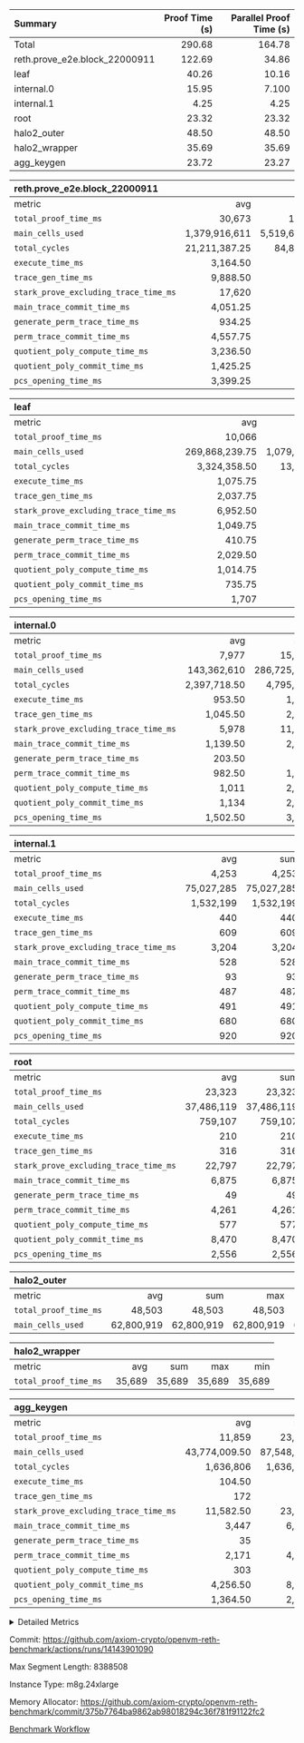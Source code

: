 | Summary | Proof Time (s) | Parallel Proof Time (s) |
|:---|---:|---:|
| Total |  290.68 |  164.78 |
| reth.prove_e2e.block_22000911 |  122.69 |  34.86 |
| leaf |  40.26 |  10.16 |
| internal.0 |  15.95 |  7.100 |
| internal.1 |  4.25 |  4.25 |
| root |  23.32 |  23.32 |
| halo2_outer |  48.50 |  48.50 |
| halo2_wrapper |  35.69 |  35.69 |
| agg_keygen |  23.72 |  23.27 |


| reth.prove_e2e.block_22000911 |||||
|:---|---:|---:|---:|---:|
|metric|avg|sum|max|min|
| `total_proof_time_ms ` |  30,673 |  122,692 |  34,861 |  25,919 |
| `main_cells_used     ` |  1,379,916,611 |  5,519,666,444 |  1,734,133,587 |  1,002,149,430 |
| `total_cycles        ` |  21,211,387.25 |  84,845,549 |  24,763,382 |  17,717,515 |
| `execute_time_ms     ` |  3,164.50 |  12,658 |  3,997 |  2,557 |
| `trace_gen_time_ms   ` |  9,888.50 |  39,554 |  10,491 |  8,923 |
| `stark_prove_excluding_trace_time_ms` |  17,620 |  70,480 |  20,716 |  14,296 |
| `main_trace_commit_time_ms` |  4,051.25 |  16,205 |  5,238 |  2,878 |
| `generate_perm_trace_time_ms` |  934.25 |  3,737 |  999 |  878 |
| `perm_trace_commit_time_ms` |  4,557.75 |  18,231 |  5,229 |  3,984 |
| `quotient_poly_compute_time_ms` |  3,236.50 |  12,946 |  4,235 |  2,107 |
| `quotient_poly_commit_time_ms` |  1,425.25 |  5,701 |  1,465 |  1,374 |
| `pcs_opening_time_ms ` |  3,399.25 |  13,597 |  3,554 |  3,060 |

| leaf |||||
|:---|---:|---:|---:|---:|
|metric|avg|sum|max|min|
| `total_proof_time_ms ` |  10,066 |  40,264 |  10,160 |  9,836 |
| `main_cells_used     ` |  269,868,239.75 |  1,079,472,959 |  278,235,861 |  250,807,660 |
| `total_cycles        ` |  3,324,358.50 |  13,297,434 |  3,461,119 |  3,077,101 |
| `execute_time_ms     ` |  1,075.75 |  4,303 |  1,106 |  1,005 |
| `trace_gen_time_ms   ` |  2,037.75 |  8,151 |  2,114 |  1,928 |
| `stark_prove_excluding_trace_time_ms` |  6,952.50 |  27,810 |  6,983 |  6,903 |
| `main_trace_commit_time_ms` |  1,049.75 |  4,199 |  1,063 |  1,035 |
| `generate_perm_trace_time_ms` |  410.75 |  1,643 |  422 |  405 |
| `perm_trace_commit_time_ms` |  2,029.50 |  8,118 |  2,042 |  2,011 |
| `quotient_poly_compute_time_ms` |  1,014.75 |  4,059 |  1,024 |  998 |
| `quotient_poly_commit_time_ms` |  735.75 |  2,943 |  740 |  732 |
| `pcs_opening_time_ms ` |  1,707 |  6,828 |  1,722 |  1,691 |

| internal.0 |||||
|:---|---:|---:|---:|---:|
|metric|avg|sum|max|min|
| `total_proof_time_ms ` |  7,977 |  15,954 |  7,995 |  7,959 |
| `main_cells_used     ` |  143,362,610 |  286,725,220 |  143,363,447 |  143,361,773 |
| `total_cycles        ` |  2,397,718.50 |  4,795,437 |  2,397,795 |  2,397,642 |
| `execute_time_ms     ` |  953.50 |  1,907 |  956 |  951 |
| `trace_gen_time_ms   ` |  1,045.50 |  2,091 |  1,047 |  1,044 |
| `stark_prove_excluding_trace_time_ms` |  5,978 |  11,956 |  6,000 |  5,956 |
| `main_trace_commit_time_ms` |  1,139.50 |  2,279 |  1,144 |  1,135 |
| `generate_perm_trace_time_ms` |  203.50 |  407 |  204 |  203 |
| `perm_trace_commit_time_ms` |  982.50 |  1,965 |  987 |  978 |
| `quotient_poly_compute_time_ms` |  1,011 |  2,022 |  1,014 |  1,008 |
| `quotient_poly_commit_time_ms` |  1,134 |  2,268 |  1,146 |  1,122 |
| `pcs_opening_time_ms ` |  1,502.50 |  3,005 |  1,505 |  1,500 |

| internal.1 |||||
|:---|---:|---:|---:|---:|
|metric|avg|sum|max|min|
| `total_proof_time_ms ` |  4,253 |  4,253 |  4,253 |  4,253 |
| `main_cells_used     ` |  75,027,285 |  75,027,285 |  75,027,285 |  75,027,285 |
| `total_cycles        ` |  1,532,199 |  1,532,199 |  1,532,199 |  1,532,199 |
| `execute_time_ms     ` |  440 |  440 |  440 |  440 |
| `trace_gen_time_ms   ` |  609 |  609 |  609 |  609 |
| `stark_prove_excluding_trace_time_ms` |  3,204 |  3,204 |  3,204 |  3,204 |
| `main_trace_commit_time_ms` |  528 |  528 |  528 |  528 |
| `generate_perm_trace_time_ms` |  93 |  93 |  93 |  93 |
| `perm_trace_commit_time_ms` |  487 |  487 |  487 |  487 |
| `quotient_poly_compute_time_ms` |  491 |  491 |  491 |  491 |
| `quotient_poly_commit_time_ms` |  680 |  680 |  680 |  680 |
| `pcs_opening_time_ms ` |  920 |  920 |  920 |  920 |

| root |||||
|:---|---:|---:|---:|---:|
|metric|avg|sum|max|min|
| `total_proof_time_ms ` |  23,323 |  23,323 |  23,323 |  23,323 |
| `main_cells_used     ` |  37,486,119 |  37,486,119 |  37,486,119 |  37,486,119 |
| `total_cycles        ` |  759,107 |  759,107 |  759,107 |  759,107 |
| `execute_time_ms     ` |  210 |  210 |  210 |  210 |
| `trace_gen_time_ms   ` |  316 |  316 |  316 |  316 |
| `stark_prove_excluding_trace_time_ms` |  22,797 |  22,797 |  22,797 |  22,797 |
| `main_trace_commit_time_ms` |  6,875 |  6,875 |  6,875 |  6,875 |
| `generate_perm_trace_time_ms` |  49 |  49 |  49 |  49 |
| `perm_trace_commit_time_ms` |  4,261 |  4,261 |  4,261 |  4,261 |
| `quotient_poly_compute_time_ms` |  577 |  577 |  577 |  577 |
| `quotient_poly_commit_time_ms` |  8,470 |  8,470 |  8,470 |  8,470 |
| `pcs_opening_time_ms ` |  2,556 |  2,556 |  2,556 |  2,556 |

| halo2_outer |||||
|:---|---:|---:|---:|---:|
|metric|avg|sum|max|min|
| `total_proof_time_ms ` |  48,503 |  48,503 |  48,503 |  48,503 |
| `main_cells_used     ` |  62,800,919 |  62,800,919 |  62,800,919 |  62,800,919 |

| halo2_wrapper |||||
|:---|---:|---:|---:|---:|
|metric|avg|sum|max|min|
| `total_proof_time_ms ` |  35,689 |  35,689 |  35,689 |  35,689 |

| agg_keygen |||||
|:---|---:|---:|---:|---:|
|metric|avg|sum|max|min|
| `total_proof_time_ms ` |  11,859 |  23,718 |  23,275 |  443 |
| `main_cells_used     ` |  43,774,009.50 |  87,548,019 |  86,882,103 |  665,916 |
| `total_cycles        ` |  1,636,806 |  1,636,806 |  1,636,806 |  1,636,806 |
| `execute_time_ms     ` |  104.50 |  209 |  209 |  0 |
| `trace_gen_time_ms   ` |  172 |  344 |  316 |  28 |
| `stark_prove_excluding_trace_time_ms` |  11,582.50 |  23,165 |  22,750 |  415 |
| `main_trace_commit_time_ms` |  3,447 |  6,894 |  6,844 |  50 |
| `generate_perm_trace_time_ms` |  35 |  70 |  56 |  14 |
| `perm_trace_commit_time_ms` |  2,171 |  4,342 |  4,293 |  49 |
| `quotient_poly_compute_time_ms` |  303 |  606 |  577 |  29 |
| `quotient_poly_commit_time_ms` |  4,256.50 |  8,513 |  8,454 |  59 |
| `pcs_opening_time_ms ` |  1,364.50 |  2,729 |  2,520 |  209 |



<details>
<summary>Detailed Metrics</summary>

| air_name | block_number | quotient_deg | interactions | constraints |
| --- | --- | --- | --- | --- |
| AccessAdapterAir<16> | 22000911 | 2 | 5 | 12 | 
| AccessAdapterAir<2> | 22000911 | 2 | 5 | 12 | 
| AccessAdapterAir<32> | 22000911 | 2 | 5 | 12 | 
| AccessAdapterAir<4> | 22000911 | 2 | 5 | 12 | 
| AccessAdapterAir<8> | 22000911 | 2 | 5 | 12 | 
| BitwiseOperationLookupAir<8> | 22000911 | 2 | 2 | 4 | 
| KeccakVmAir | 22000911 | 2 | 321 | 4,513 | 
| MemoryMerkleAir<8> | 22000911 | 2 | 4 | 39 | 
| PersistentBoundaryAir<8> | 22000911 | 2 | 3 | 7 | 
| PhantomAir | 22000911 | 2 | 3 | 5 | 
| Poseidon2PeripheryAir<BabyBearParameters>, 1> | 22000911 | 2 | 1 | 286 | 
| ProgramAir | 22000911 | 1 | 1 | 4 | 
| RangeTupleCheckerAir<2> | 22000911 | 1 | 1 | 4 | 
| Rv32HintStoreAir | 22000911 | 2 | 18 | 28 | 
| Sha256VmAir | 22000911 | 2 | 50 | 663 | 
| VariableRangeCheckerAir | 22000911 | 1 | 1 | 4 | 
| VmAirWrapper<Rv32BaseAluAdapterAir, BaseAluCoreAir<4, 8> | 22000911 | 2 | 20 | 37 | 
| VmAirWrapper<Rv32BaseAluAdapterAir, LessThanCoreAir<4, 8> | 22000911 | 2 | 18 | 40 | 
| VmAirWrapper<Rv32BaseAluAdapterAir, ShiftCoreAir<4, 8> | 22000911 | 2 | 24 | 91 | 
| VmAirWrapper<Rv32BranchAdapterAir, BranchEqualCoreAir<4> | 22000911 | 2 | 11 | 20 | 
| VmAirWrapper<Rv32BranchAdapterAir, BranchLessThanCoreAir<4, 8> | 22000911 | 2 | 13 | 35 | 
| VmAirWrapper<Rv32CondRdWriteAdapterAir, Rv32JalLuiCoreAir> | 22000911 | 2 | 10 | 18 | 
| VmAirWrapper<Rv32HeapAdapterAir<2, 32, 32>, BaseAluCoreAir<32, 8> | 22000911 | 2 | 61 | 126 | 
| VmAirWrapper<Rv32HeapAdapterAir<2, 32, 32>, LessThanCoreAir<32, 8> | 22000911 | 2 | 31 | 129 | 
| VmAirWrapper<Rv32HeapAdapterAir<2, 32, 32>, MultiplicationCoreAir<32, 8> | 22000911 | 2 | 61 | 57 | 
| VmAirWrapper<Rv32HeapAdapterAir<2, 32, 32>, ShiftCoreAir<32, 8> | 22000911 | 2 | 79 | 2,161 | 
| VmAirWrapper<Rv32HeapBranchAdapterAir<2, 32>, BranchEqualCoreAir<32> | 22000911 | 2 | 20 | 55 | 
| VmAirWrapper<Rv32HeapBranchAdapterAir<2, 32>, BranchLessThanCoreAir<32, 8> | 22000911 | 2 | 22 | 126 | 
| VmAirWrapper<Rv32IsEqualModAdapterAir<2, 1, 32, 32>, ModularIsEqualCoreAir<32, 4, 8> | 22000911 | 2 | 25 | 225 | 
| VmAirWrapper<Rv32IsEqualModAdapterAir<2, 3, 16, 48>, ModularIsEqualCoreAir<48, 4, 8> | 22000911 | 2 | 41 | 333 | 
| VmAirWrapper<Rv32JalrAdapterAir, Rv32JalrCoreAir> | 22000911 | 2 | 16 | 20 | 
| VmAirWrapper<Rv32LoadStoreAdapterAir, LoadSignExtendCoreAir<4, 8> | 22000911 | 2 | 18 | 33 | 
| VmAirWrapper<Rv32LoadStoreAdapterAir, LoadStoreCoreAir<4> | 22000911 | 2 | 17 | 40 | 
| VmAirWrapper<Rv32MultAdapterAir, DivRemCoreAir<4, 8> | 22000911 | 2 | 25 | 84 | 
| VmAirWrapper<Rv32MultAdapterAir, MulHCoreAir<4, 8> | 22000911 | 2 | 24 | 31 | 
| VmAirWrapper<Rv32MultAdapterAir, MultiplicationCoreAir<4, 8> | 22000911 | 2 | 19 | 19 | 
| VmAirWrapper<Rv32RdWriteAdapterAir, Rv32AuipcCoreAir> | 22000911 | 2 | 12 | 14 | 
| VmAirWrapper<Rv32VecHeapAdapterAir<1, 2, 2, 32, 32>, FieldExpressionCoreAir> | 22000911 | 2 | 415 | 480 | 
| VmAirWrapper<Rv32VecHeapAdapterAir<1, 6, 6, 16, 16>, FieldExpressionCoreAir> | 22000911 | 2 | 832 | 921 | 
| VmAirWrapper<Rv32VecHeapAdapterAir<2, 1, 1, 32, 32>, FieldExpressionCoreAir> | 22000911 | 2 | 158 | 190 | 
| VmAirWrapper<Rv32VecHeapAdapterAir<2, 2, 2, 32, 32>, FieldExpressionCoreAir> | 22000911 | 2 | 428 | 457 | 
| VmAirWrapper<Rv32VecHeapAdapterAir<2, 3, 3, 16, 16>, FieldExpressionCoreAir> | 22000911 | 2 | 246 | 288 | 
| VmAirWrapper<Rv32VecHeapAdapterAir<2, 6, 6, 16, 16>, FieldExpressionCoreAir> | 22000911 | 2 | 668 | 701 | 
| VmConnectorAir | 22000911 | 2 | 5 | 11 | 

| block_number | execute_time_ms |
| --- | --- |
| 22000911 | 211 | 

| group | air_name | block_number | rows | quotient_deg | prep_cols | perm_cols | main_cols | interactions | constraints | cells |
| --- | --- | --- | --- | --- | --- | --- | --- | --- | --- | --- |
| agg_keygen | AccessAdapterAir<16> | 22000911 |  | 2 |  |  |  | 5 | 12 |  | 
| agg_keygen | AccessAdapterAir<2> | 22000911 | 524,288 | 8 |  | 16 | 11 | 5 | 12 | 14,155,776 | 
| agg_keygen | AccessAdapterAir<32> | 22000911 |  | 2 |  |  |  | 5 | 12 |  | 
| agg_keygen | AccessAdapterAir<4> | 22000911 | 262,144 | 8 |  | 16 | 13 | 5 | 12 | 7,602,176 | 
| agg_keygen | AccessAdapterAir<8> | 22000911 | 8,192 | 8 |  | 16 | 17 | 5 | 12 | 270,336 | 
| agg_keygen | BitwiseOperationLookupAir<8> | 22000911 |  | 2 |  |  |  | 2 | 4 |  | 
| agg_keygen | FriReducedOpeningAir | 22000911 | 524,288 | 8 |  | 84 | 27 | 39 | 71 | 58,195,968 | 
| agg_keygen | JalRangeCheckAir | 22000911 | 65,536 | 8 |  | 28 | 12 | 9 | 14 | 2,621,440 | 
| agg_keygen | MemoryMerkleAir<8> | 22000911 |  | 2 |  |  |  | 4 | 39 |  | 
| agg_keygen | NativePoseidon2Air<BabyBearParameters>, 1> | 22000911 | 65,536 | 8 |  | 312 | 398 | 136 | 572 | 46,530,560 | 
| agg_keygen | PersistentBoundaryAir<8> | 22000911 |  | 2 |  |  |  | 3 | 7 |  | 
| agg_keygen | PhantomAir | 22000911 | 32,768 | 4 |  | 12 | 6 | 3 | 5 | 589,824 | 
| agg_keygen | Poseidon2PeripheryAir<BabyBearParameters>, 1> | 22000911 |  | 2 |  |  |  | 1 | 286 |  | 
| agg_keygen | ProgramAir | 22000911 | 131,072 | 1 |  | 8 | 10 | 1 | 4 | 2,359,296 | 
| agg_keygen | RangeTupleCheckerAir<2> | 22000911 |  | 1 |  |  |  | 1 | 4 |  | 
| agg_keygen | Rv32HintStoreAir | 22000911 |  | 2 |  |  |  | 18 | 28 |  | 
| agg_keygen | VariableRangeCheckerAir | 22000911 | 262,144 | 1 | 2 | 8 | 1 | 1 | 4 | 2,359,296 | 
| agg_keygen | VmAirWrapper<AluNativeAdapterAir, FieldArithmeticCoreAir> | 22000911 | 1,048,576 | 8 |  | 36 | 29 | 15 | 27 | 68,157,440 | 
| agg_keygen | VmAirWrapper<BranchNativeAdapterAir, BranchEqualCoreAir<1> | 22000911 | 262,144 | 8 |  | 28 | 23 | 11 | 25 | 13,369,344 | 
| agg_keygen | VmAirWrapper<NativeAdapterAir<2, 0>, PublicValuesCoreAir> | 22000911 | 64 | 8 |  | 28 | 27 | 11 | 30 | 3,520 | 
| agg_keygen | VmAirWrapper<NativeLoadStoreAdapterAir<1>, NativeLoadStoreCoreAir<1> | 22000911 | 524,288 | 8 |  | 40 | 21 | 15 | 20 | 31,981,568 | 
| agg_keygen | VmAirWrapper<NativeLoadStoreAdapterAir<4>, NativeLoadStoreCoreAir<4> | 22000911 | 131,072 | 8 |  | 40 | 27 | 15 | 20 | 8,781,824 | 
| agg_keygen | VmAirWrapper<NativeVectorizedAdapterAir<4>, FieldExtensionCoreAir> | 22000911 | 131,072 | 8 |  | 36 | 38 | 15 | 27 | 9,699,328 | 
| agg_keygen | VmAirWrapper<Rv32BaseAluAdapterAir, BaseAluCoreAir<4, 8> | 22000911 |  | 2 |  |  |  | 20 | 37 |  | 
| agg_keygen | VmAirWrapper<Rv32BaseAluAdapterAir, LessThanCoreAir<4, 8> | 22000911 |  | 2 |  |  |  | 18 | 40 |  | 
| agg_keygen | VmAirWrapper<Rv32BaseAluAdapterAir, ShiftCoreAir<4, 8> | 22000911 |  | 2 |  |  |  | 24 | 91 |  | 
| agg_keygen | VmAirWrapper<Rv32BranchAdapterAir, BranchEqualCoreAir<4> | 22000911 |  | 2 |  |  |  | 11 | 20 |  | 
| agg_keygen | VmAirWrapper<Rv32BranchAdapterAir, BranchLessThanCoreAir<4, 8> | 22000911 |  | 2 |  |  |  | 13 | 35 |  | 
| agg_keygen | VmAirWrapper<Rv32CondRdWriteAdapterAir, Rv32JalLuiCoreAir> | 22000911 |  | 2 |  |  |  | 10 | 18 |  | 
| agg_keygen | VmAirWrapper<Rv32JalrAdapterAir, Rv32JalrCoreAir> | 22000911 |  | 2 |  |  |  | 16 | 20 |  | 
| agg_keygen | VmAirWrapper<Rv32LoadStoreAdapterAir, LoadSignExtendCoreAir<4, 8> | 22000911 |  | 2 |  |  |  | 18 | 33 |  | 
| agg_keygen | VmAirWrapper<Rv32LoadStoreAdapterAir, LoadStoreCoreAir<4> | 22000911 |  | 2 |  |  |  | 17 | 40 |  | 
| agg_keygen | VmAirWrapper<Rv32MultAdapterAir, DivRemCoreAir<4, 8> | 22000911 |  | 2 |  |  |  | 25 | 84 |  | 
| agg_keygen | VmAirWrapper<Rv32MultAdapterAir, MulHCoreAir<4, 8> | 22000911 |  | 2 |  |  |  | 24 | 31 |  | 
| agg_keygen | VmAirWrapper<Rv32MultAdapterAir, MultiplicationCoreAir<4, 8> | 22000911 |  | 2 |  |  |  | 19 | 19 |  | 
| agg_keygen | VmAirWrapper<Rv32RdWriteAdapterAir, Rv32AuipcCoreAir> | 22000911 |  | 2 |  |  |  | 12 | 14 |  | 
| agg_keygen | VmConnectorAir | 22000911 | 2 | 8 | 1 | 16 | 5 | 5 | 11 | 42 | 
| agg_keygen | VolatileBoundaryAir | 22000911 | 131,072 | 8 |  | 20 | 12 | 7 | 19 | 4,194,304 | 

| group | air_name | block_number | idx | rows | prep_cols | perm_cols | main_cols | cells |
| --- | --- | --- | --- | --- | --- | --- | --- | --- |
| internal.0 | AccessAdapterAir<2> | 22000911 | 0 | 1,048,576 |  | 12 | 11 | 24,117,248 | 
| internal.0 | AccessAdapterAir<2> | 22000911 | 1 | 1,048,576 |  | 12 | 11 | 24,117,248 | 
| internal.0 | AccessAdapterAir<4> | 22000911 | 0 | 262,144 |  | 12 | 13 | 6,553,600 | 
| internal.0 | AccessAdapterAir<4> | 22000911 | 1 | 262,144 |  | 12 | 13 | 6,553,600 | 
| internal.0 | AccessAdapterAir<8> | 22000911 | 0 | 8,192 |  | 12 | 17 | 237,568 | 
| internal.0 | AccessAdapterAir<8> | 22000911 | 1 | 8,192 |  | 12 | 17 | 237,568 | 
| internal.0 | FriReducedOpeningAir | 22000911 | 0 | 1,048,576 |  | 44 | 27 | 74,448,896 | 
| internal.0 | FriReducedOpeningAir | 22000911 | 1 | 1,048,576 |  | 44 | 27 | 74,448,896 | 
| internal.0 | JalRangeCheckAir | 22000911 | 0 | 131,072 |  | 16 | 12 | 3,670,016 | 
| internal.0 | JalRangeCheckAir | 22000911 | 1 | 131,072 |  | 16 | 12 | 3,670,016 | 
| internal.0 | NativePoseidon2Air<BabyBearParameters>, 1> | 22000911 | 0 | 262,144 |  | 160 | 398 | 146,276,352 | 
| internal.0 | NativePoseidon2Air<BabyBearParameters>, 1> | 22000911 | 1 | 262,144 |  | 160 | 398 | 146,276,352 | 
| internal.0 | PhantomAir | 22000911 | 0 | 65,536 |  | 8 | 6 | 917,504 | 
| internal.0 | PhantomAir | 22000911 | 1 | 65,536 |  | 8 | 6 | 917,504 | 
| internal.0 | ProgramAir | 22000911 | 0 | 131,072 |  | 8 | 10 | 2,359,296 | 
| internal.0 | ProgramAir | 22000911 | 1 | 131,072 |  | 8 | 10 | 2,359,296 | 
| internal.0 | VariableRangeCheckerAir | 22000911 | 0 | 262,144 | 2 | 8 | 1 | 2,359,296 | 
| internal.0 | VariableRangeCheckerAir | 22000911 | 1 | 262,144 | 2 | 8 | 1 | 2,359,296 | 
| internal.0 | VmAirWrapper<AluNativeAdapterAir, FieldArithmeticCoreAir> | 22000911 | 0 | 2,097,152 |  | 20 | 29 | 102,760,448 | 
| internal.0 | VmAirWrapper<AluNativeAdapterAir, FieldArithmeticCoreAir> | 22000911 | 1 | 2,097,152 |  | 20 | 29 | 102,760,448 | 
| internal.0 | VmAirWrapper<BranchNativeAdapterAir, BranchEqualCoreAir<1> | 22000911 | 0 | 262,144 |  | 16 | 23 | 10,223,616 | 
| internal.0 | VmAirWrapper<BranchNativeAdapterAir, BranchEqualCoreAir<1> | 22000911 | 1 | 262,144 |  | 16 | 23 | 10,223,616 | 
| internal.0 | VmAirWrapper<NativeAdapterAir<2, 0>, PublicValuesCoreAir> | 22000911 | 0 | 64 |  | 16 | 23 | 2,496 | 
| internal.0 | VmAirWrapper<NativeAdapterAir<2, 0>, PublicValuesCoreAir> | 22000911 | 1 | 64 |  | 16 | 23 | 2,496 | 
| internal.0 | VmAirWrapper<NativeLoadStoreAdapterAir<1>, NativeLoadStoreCoreAir<1> | 22000911 | 0 | 524,288 |  | 24 | 21 | 23,592,960 | 
| internal.0 | VmAirWrapper<NativeLoadStoreAdapterAir<1>, NativeLoadStoreCoreAir<1> | 22000911 | 1 | 524,288 |  | 24 | 21 | 23,592,960 | 
| internal.0 | VmAirWrapper<NativeLoadStoreAdapterAir<4>, NativeLoadStoreCoreAir<4> | 22000911 | 0 | 262,144 |  | 24 | 27 | 13,369,344 | 
| internal.0 | VmAirWrapper<NativeLoadStoreAdapterAir<4>, NativeLoadStoreCoreAir<4> | 22000911 | 1 | 262,144 |  | 24 | 27 | 13,369,344 | 
| internal.0 | VmAirWrapper<NativeVectorizedAdapterAir<4>, FieldExtensionCoreAir> | 22000911 | 0 | 262,144 |  | 20 | 38 | 15,204,352 | 
| internal.0 | VmAirWrapper<NativeVectorizedAdapterAir<4>, FieldExtensionCoreAir> | 22000911 | 1 | 262,144 |  | 20 | 38 | 15,204,352 | 
| internal.0 | VmConnectorAir | 22000911 | 0 | 2 | 1 | 12 | 5 | 34 | 
| internal.0 | VmConnectorAir | 22000911 | 1 | 2 | 1 | 12 | 5 | 34 | 
| internal.0 | VolatileBoundaryAir | 22000911 | 0 | 262,144 |  | 12 | 12 | 6,291,456 | 
| internal.0 | VolatileBoundaryAir | 22000911 | 1 | 262,144 |  | 12 | 12 | 6,291,456 | 
| internal.1 | AccessAdapterAir<2> | 22000911 | 2 | 524,288 |  | 12 | 11 | 12,058,624 | 
| internal.1 | AccessAdapterAir<4> | 22000911 | 2 | 262,144 |  | 12 | 13 | 6,553,600 | 
| internal.1 | AccessAdapterAir<8> | 22000911 | 2 | 8,192 |  | 12 | 17 | 237,568 | 
| internal.1 | FriReducedOpeningAir | 22000911 | 2 | 262,144 |  | 44 | 27 | 18,612,224 | 
| internal.1 | JalRangeCheckAir | 22000911 | 2 | 65,536 |  | 16 | 12 | 1,835,008 | 
| internal.1 | NativePoseidon2Air<BabyBearParameters>, 1> | 22000911 | 2 | 65,536 |  | 160 | 398 | 36,569,088 | 
| internal.1 | PhantomAir | 22000911 | 2 | 16,384 |  | 8 | 6 | 229,376 | 
| internal.1 | ProgramAir | 22000911 | 2 | 131,072 |  | 8 | 10 | 2,359,296 | 
| internal.1 | VariableRangeCheckerAir | 22000911 | 2 | 262,144 | 2 | 8 | 1 | 2,359,296 | 
| internal.1 | VmAirWrapper<AluNativeAdapterAir, FieldArithmeticCoreAir> | 22000911 | 2 | 1,048,576 |  | 20 | 29 | 51,380,224 | 
| internal.1 | VmAirWrapper<BranchNativeAdapterAir, BranchEqualCoreAir<1> | 22000911 | 2 | 262,144 |  | 16 | 23 | 10,223,616 | 
| internal.1 | VmAirWrapper<NativeAdapterAir<2, 0>, PublicValuesCoreAir> | 22000911 | 2 | 64 |  | 16 | 23 | 2,496 | 
| internal.1 | VmAirWrapper<NativeLoadStoreAdapterAir<1>, NativeLoadStoreCoreAir<1> | 22000911 | 2 | 524,288 |  | 24 | 21 | 23,592,960 | 
| internal.1 | VmAirWrapper<NativeLoadStoreAdapterAir<4>, NativeLoadStoreCoreAir<4> | 22000911 | 2 | 131,072 |  | 24 | 27 | 6,684,672 | 
| internal.1 | VmAirWrapper<NativeVectorizedAdapterAir<4>, FieldExtensionCoreAir> | 22000911 | 2 | 131,072 |  | 20 | 38 | 7,602,176 | 
| internal.1 | VmConnectorAir | 22000911 | 2 | 2 | 1 | 12 | 5 | 34 | 
| internal.1 | VolatileBoundaryAir | 22000911 | 2 | 131,072 |  | 12 | 12 | 3,145,728 | 
| leaf | AccessAdapterAir<2> | 22000911 | 0 | 2,097,152 |  | 16 | 11 | 56,623,104 | 
| leaf | AccessAdapterAir<2> | 22000911 | 1 | 2,097,152 |  | 16 | 11 | 56,623,104 | 
| leaf | AccessAdapterAir<2> | 22000911 | 2 | 2,097,152 |  | 16 | 11 | 56,623,104 | 
| leaf | AccessAdapterAir<2> | 22000911 | 3 | 2,097,152 |  | 16 | 11 | 56,623,104 | 
| leaf | AccessAdapterAir<4> | 22000911 | 0 | 1,048,576 |  | 16 | 13 | 30,408,704 | 
| leaf | AccessAdapterAir<4> | 22000911 | 1 | 1,048,576 |  | 16 | 13 | 30,408,704 | 
| leaf | AccessAdapterAir<4> | 22000911 | 2 | 1,048,576 |  | 16 | 13 | 30,408,704 | 
| leaf | AccessAdapterAir<4> | 22000911 | 3 | 1,048,576 |  | 16 | 13 | 30,408,704 | 
| leaf | AccessAdapterAir<8> | 22000911 | 0 | 32,768 |  | 16 | 17 | 1,081,344 | 
| leaf | AccessAdapterAir<8> | 22000911 | 1 | 32,768 |  | 16 | 17 | 1,081,344 | 
| leaf | AccessAdapterAir<8> | 22000911 | 2 | 32,768 |  | 16 | 17 | 1,081,344 | 
| leaf | AccessAdapterAir<8> | 22000911 | 3 | 32,768 |  | 16 | 17 | 1,081,344 | 
| leaf | FriReducedOpeningAir | 22000911 | 0 | 4,194,304 |  | 84 | 27 | 465,567,744 | 
| leaf | FriReducedOpeningAir | 22000911 | 1 | 4,194,304 |  | 84 | 27 | 465,567,744 | 
| leaf | FriReducedOpeningAir | 22000911 | 2 | 4,194,304 |  | 84 | 27 | 465,567,744 | 
| leaf | FriReducedOpeningAir | 22000911 | 3 | 4,194,304 |  | 84 | 27 | 465,567,744 | 
| leaf | JalRangeCheckAir | 22000911 | 0 | 65,536 |  | 28 | 12 | 2,621,440 | 
| leaf | JalRangeCheckAir | 22000911 | 1 | 65,536 |  | 28 | 12 | 2,621,440 | 
| leaf | JalRangeCheckAir | 22000911 | 2 | 65,536 |  | 28 | 12 | 2,621,440 | 
| leaf | JalRangeCheckAir | 22000911 | 3 | 65,536 |  | 28 | 12 | 2,621,440 | 
| leaf | NativePoseidon2Air<BabyBearParameters>, 1> | 22000911 | 0 | 262,144 |  | 312 | 398 | 186,122,240 | 
| leaf | NativePoseidon2Air<BabyBearParameters>, 1> | 22000911 | 1 | 262,144 |  | 312 | 398 | 186,122,240 | 
| leaf | NativePoseidon2Air<BabyBearParameters>, 1> | 22000911 | 2 | 262,144 |  | 312 | 398 | 186,122,240 | 
| leaf | NativePoseidon2Air<BabyBearParameters>, 1> | 22000911 | 3 | 262,144 |  | 312 | 398 | 186,122,240 | 
| leaf | PhantomAir | 22000911 | 0 | 32,768 |  | 12 | 6 | 589,824 | 
| leaf | PhantomAir | 22000911 | 1 | 32,768 |  | 12 | 6 | 589,824 | 
| leaf | PhantomAir | 22000911 | 2 | 32,768 |  | 12 | 6 | 589,824 | 
| leaf | PhantomAir | 22000911 | 3 | 32,768 |  | 12 | 6 | 589,824 | 
| leaf | ProgramAir | 22000911 | 0 | 2,097,152 |  | 8 | 10 | 37,748,736 | 
| leaf | ProgramAir | 22000911 | 1 | 2,097,152 |  | 8 | 10 | 37,748,736 | 
| leaf | ProgramAir | 22000911 | 2 | 2,097,152 |  | 8 | 10 | 37,748,736 | 
| leaf | ProgramAir | 22000911 | 3 | 2,097,152 |  | 8 | 10 | 37,748,736 | 
| leaf | VariableRangeCheckerAir | 22000911 | 0 | 262,144 | 2 | 8 | 1 | 2,359,296 | 
| leaf | VariableRangeCheckerAir | 22000911 | 1 | 262,144 | 2 | 8 | 1 | 2,359,296 | 
| leaf | VariableRangeCheckerAir | 22000911 | 2 | 262,144 | 2 | 8 | 1 | 2,359,296 | 
| leaf | VariableRangeCheckerAir | 22000911 | 3 | 262,144 | 2 | 8 | 1 | 2,359,296 | 
| leaf | VmAirWrapper<AluNativeAdapterAir, FieldArithmeticCoreAir> | 22000911 | 0 | 2,097,152 |  | 36 | 29 | 136,314,880 | 
| leaf | VmAirWrapper<AluNativeAdapterAir, FieldArithmeticCoreAir> | 22000911 | 1 | 2,097,152 |  | 36 | 29 | 136,314,880 | 
| leaf | VmAirWrapper<AluNativeAdapterAir, FieldArithmeticCoreAir> | 22000911 | 2 | 2,097,152 |  | 36 | 29 | 136,314,880 | 
| leaf | VmAirWrapper<AluNativeAdapterAir, FieldArithmeticCoreAir> | 22000911 | 3 | 2,097,152 |  | 36 | 29 | 136,314,880 | 
| leaf | VmAirWrapper<BranchNativeAdapterAir, BranchEqualCoreAir<1> | 22000911 | 0 | 524,288 |  | 28 | 23 | 26,738,688 | 
| leaf | VmAirWrapper<BranchNativeAdapterAir, BranchEqualCoreAir<1> | 22000911 | 1 | 524,288 |  | 28 | 23 | 26,738,688 | 
| leaf | VmAirWrapper<BranchNativeAdapterAir, BranchEqualCoreAir<1> | 22000911 | 2 | 524,288 |  | 28 | 23 | 26,738,688 | 
| leaf | VmAirWrapper<BranchNativeAdapterAir, BranchEqualCoreAir<1> | 22000911 | 3 | 524,288 |  | 28 | 23 | 26,738,688 | 
| leaf | VmAirWrapper<NativeAdapterAir<2, 0>, PublicValuesCoreAir> | 22000911 | 0 | 64 |  | 28 | 27 | 3,520 | 
| leaf | VmAirWrapper<NativeAdapterAir<2, 0>, PublicValuesCoreAir> | 22000911 | 1 | 64 |  | 28 | 27 | 3,520 | 
| leaf | VmAirWrapper<NativeAdapterAir<2, 0>, PublicValuesCoreAir> | 22000911 | 2 | 64 |  | 28 | 27 | 3,520 | 
| leaf | VmAirWrapper<NativeAdapterAir<2, 0>, PublicValuesCoreAir> | 22000911 | 3 | 64 |  | 28 | 27 | 3,520 | 
| leaf | VmAirWrapper<NativeLoadStoreAdapterAir<1>, NativeLoadStoreCoreAir<1> | 22000911 | 0 | 1,048,576 |  | 40 | 21 | 63,963,136 | 
| leaf | VmAirWrapper<NativeLoadStoreAdapterAir<1>, NativeLoadStoreCoreAir<1> | 22000911 | 1 | 1,048,576 |  | 40 | 21 | 63,963,136 | 
| leaf | VmAirWrapper<NativeLoadStoreAdapterAir<1>, NativeLoadStoreCoreAir<1> | 22000911 | 2 | 1,048,576 |  | 40 | 21 | 63,963,136 | 
| leaf | VmAirWrapper<NativeLoadStoreAdapterAir<1>, NativeLoadStoreCoreAir<1> | 22000911 | 3 | 1,048,576 |  | 40 | 21 | 63,963,136 | 
| leaf | VmAirWrapper<NativeLoadStoreAdapterAir<4>, NativeLoadStoreCoreAir<4> | 22000911 | 0 | 262,144 |  | 40 | 27 | 17,563,648 | 
| leaf | VmAirWrapper<NativeLoadStoreAdapterAir<4>, NativeLoadStoreCoreAir<4> | 22000911 | 1 | 262,144 |  | 40 | 27 | 17,563,648 | 
| leaf | VmAirWrapper<NativeLoadStoreAdapterAir<4>, NativeLoadStoreCoreAir<4> | 22000911 | 2 | 262,144 |  | 40 | 27 | 17,563,648 | 
| leaf | VmAirWrapper<NativeLoadStoreAdapterAir<4>, NativeLoadStoreCoreAir<4> | 22000911 | 3 | 262,144 |  | 40 | 27 | 17,563,648 | 
| leaf | VmAirWrapper<NativeVectorizedAdapterAir<4>, FieldExtensionCoreAir> | 22000911 | 0 | 262,144 |  | 36 | 38 | 19,398,656 | 
| leaf | VmAirWrapper<NativeVectorizedAdapterAir<4>, FieldExtensionCoreAir> | 22000911 | 1 | 524,288 |  | 36 | 38 | 38,797,312 | 
| leaf | VmAirWrapper<NativeVectorizedAdapterAir<4>, FieldExtensionCoreAir> | 22000911 | 2 | 524,288 |  | 36 | 38 | 38,797,312 | 
| leaf | VmAirWrapper<NativeVectorizedAdapterAir<4>, FieldExtensionCoreAir> | 22000911 | 3 | 524,288 |  | 36 | 38 | 38,797,312 | 
| leaf | VmConnectorAir | 22000911 | 0 | 2 | 1 | 16 | 5 | 42 | 
| leaf | VmConnectorAir | 22000911 | 1 | 2 | 1 | 16 | 5 | 42 | 
| leaf | VmConnectorAir | 22000911 | 2 | 2 | 1 | 16 | 5 | 42 | 
| leaf | VmConnectorAir | 22000911 | 3 | 2 | 1 | 16 | 5 | 42 | 
| leaf | VolatileBoundaryAir | 22000911 | 0 | 1,048,576 |  | 20 | 12 | 33,554,432 | 
| leaf | VolatileBoundaryAir | 22000911 | 1 | 1,048,576 |  | 20 | 12 | 33,554,432 | 
| leaf | VolatileBoundaryAir | 22000911 | 2 | 1,048,576 |  | 20 | 12 | 33,554,432 | 
| leaf | VolatileBoundaryAir | 22000911 | 3 | 1,048,576 |  | 20 | 12 | 33,554,432 | 
| root | AccessAdapterAir<2> | 22000911 | 0 | 262,144 |  | 8 | 11 | 4,980,736 | 
| root | AccessAdapterAir<4> | 22000911 | 0 | 131,072 |  | 8 | 13 | 2,752,512 | 
| root | AccessAdapterAir<8> | 22000911 | 0 | 4,096 |  | 8 | 17 | 102,400 | 
| root | FriReducedOpeningAir | 22000911 | 0 | 131,072 |  | 24 | 27 | 6,684,672 | 
| root | JalRangeCheckAir | 22000911 | 0 | 32,768 |  | 12 | 12 | 786,432 | 
| root | NativePoseidon2Air<BabyBearParameters>, 1> | 22000911 | 0 | 32,768 |  | 84 | 398 | 15,794,176 | 
| root | PhantomAir | 22000911 | 0 | 8,192 |  | 8 | 6 | 114,688 | 
| root | ProgramAir | 22000911 | 0 | 131,072 |  | 8 | 10 | 2,359,296 | 
| root | VariableRangeCheckerAir | 22000911 | 0 | 262,144 | 2 | 8 | 1 | 2,359,296 | 
| root | VmAirWrapper<AluNativeAdapterAir, FieldArithmeticCoreAir> | 22000911 | 0 | 524,288 |  | 12 | 29 | 21,495,808 | 
| root | VmAirWrapper<BranchNativeAdapterAir, BranchEqualCoreAir<1> | 22000911 | 0 | 131,072 |  | 12 | 23 | 4,587,520 | 
| root | VmAirWrapper<NativeAdapterAir<2, 0>, PublicValuesCoreAir> | 22000911 | 0 | 64 |  | 12 | 22 | 2,176 | 
| root | VmAirWrapper<NativeLoadStoreAdapterAir<1>, NativeLoadStoreCoreAir<1> | 22000911 | 0 | 262,144 |  | 16 | 21 | 9,699,328 | 
| root | VmAirWrapper<NativeLoadStoreAdapterAir<4>, NativeLoadStoreCoreAir<4> | 22000911 | 0 | 65,536 |  | 16 | 27 | 2,818,048 | 
| root | VmAirWrapper<NativeVectorizedAdapterAir<4>, FieldExtensionCoreAir> | 22000911 | 0 | 65,536 |  | 12 | 38 | 3,276,800 | 
| root | VmConnectorAir | 22000911 | 0 | 2 | 1 | 8 | 5 | 26 | 
| root | VolatileBoundaryAir | 22000911 | 0 | 131,072 |  | 8 | 12 | 2,621,440 | 

| group | air_name | block_number | segment | rows | prep_cols | perm_cols | main_cols | cells |
| --- | --- | --- | --- | --- | --- | --- | --- | --- |
| agg_keygen | AccessAdapterAir<16> | 22000911 | 0 | 1 |  | 16 | 25 | 41 | 
| agg_keygen | AccessAdapterAir<2> | 22000911 | 0 | 1 |  | 16 | 11 | 27 | 
| agg_keygen | AccessAdapterAir<32> | 22000911 | 0 | 1 |  | 16 | 41 | 57 | 
| agg_keygen | AccessAdapterAir<4> | 22000911 | 0 | 1 |  | 16 | 13 | 29 | 
| agg_keygen | AccessAdapterAir<8> | 22000911 | 0 | 1 |  | 16 | 17 | 33 | 
| agg_keygen | BitwiseOperationLookupAir<8> | 22000911 | 0 | 65,536 | 3 | 8 | 2 | 655,360 | 
| agg_keygen | MemoryMerkleAir<8> | 22000911 | 0 | 64 |  | 16 | 32 | 3,072 | 
| agg_keygen | PersistentBoundaryAir<8> | 22000911 | 0 | 1 |  | 12 | 20 | 32 | 
| agg_keygen | PhantomAir | 22000911 | 0 | 1 |  | 12 | 6 | 18 | 
| agg_keygen | Poseidon2PeripheryAir<BabyBearParameters>, 1> | 22000911 | 0 | 32 |  | 8 | 300 | 9,856 | 
| agg_keygen | ProgramAir | 22000911 | 0 | 1 |  | 8 | 10 | 18 | 
| agg_keygen | RangeTupleCheckerAir<2> | 22000911 | 0 | 524,288 | 2 | 8 | 1 | 4,718,592 | 
| agg_keygen | Rv32HintStoreAir | 22000911 | 0 | 1 |  | 44 | 32 | 76 | 
| agg_keygen | VariableRangeCheckerAir | 22000911 | 0 | 262,144 | 2 | 8 | 1 | 2,359,296 | 
| agg_keygen | VmAirWrapper<Rv32BaseAluAdapterAir, BaseAluCoreAir<4, 8> | 22000911 | 0 | 1 |  | 52 | 36 | 88 | 
| agg_keygen | VmAirWrapper<Rv32BaseAluAdapterAir, LessThanCoreAir<4, 8> | 22000911 | 0 | 1 |  | 40 | 37 | 77 | 
| agg_keygen | VmAirWrapper<Rv32BaseAluAdapterAir, ShiftCoreAir<4, 8> | 22000911 | 0 | 1 |  | 52 | 53 | 105 | 
| agg_keygen | VmAirWrapper<Rv32BranchAdapterAir, BranchEqualCoreAir<4> | 22000911 | 0 | 1 |  | 28 | 26 | 54 | 
| agg_keygen | VmAirWrapper<Rv32BranchAdapterAir, BranchLessThanCoreAir<4, 8> | 22000911 | 0 | 1 |  | 32 | 32 | 64 | 
| agg_keygen | VmAirWrapper<Rv32CondRdWriteAdapterAir, Rv32JalLuiCoreAir> | 22000911 | 0 | 1 |  | 28 | 18 | 46 | 
| agg_keygen | VmAirWrapper<Rv32JalrAdapterAir, Rv32JalrCoreAir> | 22000911 | 0 | 1 |  | 36 | 28 | 64 | 
| agg_keygen | VmAirWrapper<Rv32LoadStoreAdapterAir, LoadSignExtendCoreAir<4, 8> | 22000911 | 0 | 1 |  | 52 | 36 | 88 | 
| agg_keygen | VmAirWrapper<Rv32LoadStoreAdapterAir, LoadStoreCoreAir<4> | 22000911 | 0 | 1 |  | 52 | 41 | 93 | 
| agg_keygen | VmAirWrapper<Rv32MultAdapterAir, DivRemCoreAir<4, 8> | 22000911 | 0 | 1 |  | 72 | 59 | 131 | 
| agg_keygen | VmAirWrapper<Rv32MultAdapterAir, MulHCoreAir<4, 8> | 22000911 | 0 | 1 |  | 72 | 39 | 111 | 
| agg_keygen | VmAirWrapper<Rv32MultAdapterAir, MultiplicationCoreAir<4, 8> | 22000911 | 0 | 1 |  | 52 | 31 | 83 | 
| agg_keygen | VmAirWrapper<Rv32RdWriteAdapterAir, Rv32AuipcCoreAir> | 22000911 | 0 | 1 |  | 28 | 20 | 48 | 
| agg_keygen | VmConnectorAir | 22000911 | 0 | 2 | 1 | 16 | 5 | 42 | 
| reth.prove_e2e.block_22000911 | AccessAdapterAir<16> | 22000911 | 0 | 64 |  | 16 | 25 | 2,624 | 
| reth.prove_e2e.block_22000911 | AccessAdapterAir<16> | 22000911 | 1 | 524,288 |  | 16 | 25 | 21,495,808 | 
| reth.prove_e2e.block_22000911 | AccessAdapterAir<16> | 22000911 | 2 | 262,144 |  | 16 | 25 | 10,747,904 | 
| reth.prove_e2e.block_22000911 | AccessAdapterAir<16> | 22000911 | 3 | 131,072 |  | 16 | 25 | 5,373,952 | 
| reth.prove_e2e.block_22000911 | AccessAdapterAir<2> | 22000911 | 3 | 131,072 |  | 16 | 11 | 3,538,944 | 
| reth.prove_e2e.block_22000911 | AccessAdapterAir<32> | 22000911 | 0 | 32 |  | 16 | 41 | 1,824 | 
| reth.prove_e2e.block_22000911 | AccessAdapterAir<32> | 22000911 | 1 | 262,144 |  | 16 | 41 | 14,942,208 | 
| reth.prove_e2e.block_22000911 | AccessAdapterAir<32> | 22000911 | 2 | 131,072 |  | 16 | 41 | 7,471,104 | 
| reth.prove_e2e.block_22000911 | AccessAdapterAir<32> | 22000911 | 3 | 65,536 |  | 16 | 41 | 3,735,552 | 
| reth.prove_e2e.block_22000911 | AccessAdapterAir<4> | 22000911 | 0 | 64 |  | 16 | 13 | 1,856 | 
| reth.prove_e2e.block_22000911 | AccessAdapterAir<4> | 22000911 | 3 | 65,536 |  | 16 | 13 | 1,900,544 | 
| reth.prove_e2e.block_22000911 | AccessAdapterAir<8> | 22000911 | 0 | 1,048,576 |  | 16 | 17 | 34,603,008 | 
| reth.prove_e2e.block_22000911 | AccessAdapterAir<8> | 22000911 | 1 | 2,097,152 |  | 16 | 17 | 69,206,016 | 
| reth.prove_e2e.block_22000911 | AccessAdapterAir<8> | 22000911 | 2 | 2,097,152 |  | 16 | 17 | 69,206,016 | 
| reth.prove_e2e.block_22000911 | AccessAdapterAir<8> | 22000911 | 3 | 2,097,152 |  | 16 | 17 | 69,206,016 | 
| reth.prove_e2e.block_22000911 | BitwiseOperationLookupAir<8> | 22000911 | 0 | 65,536 | 3 | 8 | 2 | 655,360 | 
| reth.prove_e2e.block_22000911 | BitwiseOperationLookupAir<8> | 22000911 | 1 | 65,536 | 3 | 8 | 2 | 655,360 | 
| reth.prove_e2e.block_22000911 | BitwiseOperationLookupAir<8> | 22000911 | 2 | 65,536 | 3 | 8 | 2 | 655,360 | 
| reth.prove_e2e.block_22000911 | BitwiseOperationLookupAir<8> | 22000911 | 3 | 65,536 | 3 | 8 | 2 | 655,360 | 
| reth.prove_e2e.block_22000911 | KeccakVmAir | 22000911 | 0 | 1 |  | 1,056 | 3,163 | 4,219 | 
| reth.prove_e2e.block_22000911 | KeccakVmAir | 22000911 | 1 | 262,144 |  | 1,056 | 3,163 | 1,105,985,536 | 
| reth.prove_e2e.block_22000911 | KeccakVmAir | 22000911 | 2 | 16,384 |  | 1,056 | 3,163 | 69,124,096 | 
| reth.prove_e2e.block_22000911 | KeccakVmAir | 22000911 | 3 | 262,144 |  | 1,056 | 3,163 | 1,105,985,536 | 
| reth.prove_e2e.block_22000911 | MemoryMerkleAir<8> | 22000911 | 0 | 1,048,576 |  | 16 | 32 | 50,331,648 | 
| reth.prove_e2e.block_22000911 | MemoryMerkleAir<8> | 22000911 | 1 | 1,048,576 |  | 16 | 32 | 50,331,648 | 
| reth.prove_e2e.block_22000911 | MemoryMerkleAir<8> | 22000911 | 2 | 1,048,576 |  | 16 | 32 | 50,331,648 | 
| reth.prove_e2e.block_22000911 | MemoryMerkleAir<8> | 22000911 | 3 | 2,097,152 |  | 16 | 32 | 100,663,296 | 
| reth.prove_e2e.block_22000911 | PersistentBoundaryAir<8> | 22000911 | 0 | 1,048,576 |  | 12 | 20 | 33,554,432 | 
| reth.prove_e2e.block_22000911 | PersistentBoundaryAir<8> | 22000911 | 1 | 1,048,576 |  | 12 | 20 | 33,554,432 | 
| reth.prove_e2e.block_22000911 | PersistentBoundaryAir<8> | 22000911 | 2 | 1,048,576 |  | 12 | 20 | 33,554,432 | 
| reth.prove_e2e.block_22000911 | PersistentBoundaryAir<8> | 22000911 | 3 | 2,097,152 |  | 12 | 20 | 67,108,864 | 
| reth.prove_e2e.block_22000911 | PhantomAir | 22000911 | 0 | 4 |  | 12 | 6 | 72 | 
| reth.prove_e2e.block_22000911 | PhantomAir | 22000911 | 1 | 128 |  | 12 | 6 | 2,304 | 
| reth.prove_e2e.block_22000911 | PhantomAir | 22000911 | 2 | 64 |  | 12 | 6 | 1,152 | 
| reth.prove_e2e.block_22000911 | PhantomAir | 22000911 | 3 | 16 |  | 12 | 6 | 288 | 
| reth.prove_e2e.block_22000911 | Poseidon2PeripheryAir<BabyBearParameters>, 1> | 22000911 | 0 | 1,048,576 |  | 8 | 300 | 322,961,408 | 
| reth.prove_e2e.block_22000911 | Poseidon2PeripheryAir<BabyBearParameters>, 1> | 22000911 | 1 | 1,048,576 |  | 8 | 300 | 322,961,408 | 
| reth.prove_e2e.block_22000911 | Poseidon2PeripheryAir<BabyBearParameters>, 1> | 22000911 | 2 | 524,288 |  | 8 | 300 | 161,480,704 | 
| reth.prove_e2e.block_22000911 | Poseidon2PeripheryAir<BabyBearParameters>, 1> | 22000911 | 3 | 1,048,576 |  | 8 | 300 | 322,961,408 | 
| reth.prove_e2e.block_22000911 | ProgramAir | 22000911 | 0 | 524,288 |  | 8 | 10 | 9,437,184 | 
| reth.prove_e2e.block_22000911 | ProgramAir | 22000911 | 1 | 524,288 |  | 8 | 10 | 9,437,184 | 
| reth.prove_e2e.block_22000911 | ProgramAir | 22000911 | 2 | 524,288 |  | 8 | 10 | 9,437,184 | 
| reth.prove_e2e.block_22000911 | ProgramAir | 22000911 | 3 | 524,288 |  | 8 | 10 | 9,437,184 | 
| reth.prove_e2e.block_22000911 | RangeTupleCheckerAir<2> | 22000911 | 0 | 2,097,152 | 2 | 8 | 1 | 18,874,368 | 
| reth.prove_e2e.block_22000911 | RangeTupleCheckerAir<2> | 22000911 | 1 | 2,097,152 | 2 | 8 | 1 | 18,874,368 | 
| reth.prove_e2e.block_22000911 | RangeTupleCheckerAir<2> | 22000911 | 2 | 2,097,152 | 2 | 8 | 1 | 18,874,368 | 
| reth.prove_e2e.block_22000911 | RangeTupleCheckerAir<2> | 22000911 | 3 | 2,097,152 | 2 | 8 | 1 | 18,874,368 | 
| reth.prove_e2e.block_22000911 | Rv32HintStoreAir | 22000911 | 0 | 524,288 |  | 44 | 32 | 39,845,888 | 
| reth.prove_e2e.block_22000911 | Rv32HintStoreAir | 22000911 | 1 | 524,288 |  | 44 | 32 | 39,845,888 | 
| reth.prove_e2e.block_22000911 | Rv32HintStoreAir | 22000911 | 2 | 128 |  | 44 | 32 | 9,728 | 
| reth.prove_e2e.block_22000911 | Rv32HintStoreAir | 22000911 | 3 | 32 |  | 44 | 32 | 2,432 | 
| reth.prove_e2e.block_22000911 | VariableRangeCheckerAir | 22000911 | 0 | 262,144 | 2 | 8 | 1 | 2,359,296 | 
| reth.prove_e2e.block_22000911 | VariableRangeCheckerAir | 22000911 | 1 | 262,144 | 2 | 8 | 1 | 2,359,296 | 
| reth.prove_e2e.block_22000911 | VariableRangeCheckerAir | 22000911 | 2 | 262,144 | 2 | 8 | 1 | 2,359,296 | 
| reth.prove_e2e.block_22000911 | VariableRangeCheckerAir | 22000911 | 3 | 262,144 | 2 | 8 | 1 | 2,359,296 | 
| reth.prove_e2e.block_22000911 | VmAirWrapper<Rv32BaseAluAdapterAir, BaseAluCoreAir<4, 8> | 22000911 | 0 | 8,388,608 |  | 52 | 36 | 738,197,504 | 
| reth.prove_e2e.block_22000911 | VmAirWrapper<Rv32BaseAluAdapterAir, BaseAluCoreAir<4, 8> | 22000911 | 1 | 8,388,608 |  | 52 | 36 | 738,197,504 | 
| reth.prove_e2e.block_22000911 | VmAirWrapper<Rv32BaseAluAdapterAir, BaseAluCoreAir<4, 8> | 22000911 | 2 | 8,388,608 |  | 52 | 36 | 738,197,504 | 
| reth.prove_e2e.block_22000911 | VmAirWrapper<Rv32BaseAluAdapterAir, BaseAluCoreAir<4, 8> | 22000911 | 3 | 8,388,608 |  | 52 | 36 | 738,197,504 | 
| reth.prove_e2e.block_22000911 | VmAirWrapper<Rv32BaseAluAdapterAir, LessThanCoreAir<4, 8> | 22000911 | 0 | 524,288 |  | 40 | 37 | 40,370,176 | 
| reth.prove_e2e.block_22000911 | VmAirWrapper<Rv32BaseAluAdapterAir, LessThanCoreAir<4, 8> | 22000911 | 1 | 524,288 |  | 40 | 37 | 40,370,176 | 
| reth.prove_e2e.block_22000911 | VmAirWrapper<Rv32BaseAluAdapterAir, LessThanCoreAir<4, 8> | 22000911 | 2 | 524,288 |  | 40 | 37 | 40,370,176 | 
| reth.prove_e2e.block_22000911 | VmAirWrapper<Rv32BaseAluAdapterAir, LessThanCoreAir<4, 8> | 22000911 | 3 | 524,288 |  | 40 | 37 | 40,370,176 | 
| reth.prove_e2e.block_22000911 | VmAirWrapper<Rv32BaseAluAdapterAir, ShiftCoreAir<4, 8> | 22000911 | 0 | 1,048,576 |  | 52 | 53 | 110,100,480 | 
| reth.prove_e2e.block_22000911 | VmAirWrapper<Rv32BaseAluAdapterAir, ShiftCoreAir<4, 8> | 22000911 | 1 | 2,097,152 |  | 52 | 53 | 220,200,960 | 
| reth.prove_e2e.block_22000911 | VmAirWrapper<Rv32BaseAluAdapterAir, ShiftCoreAir<4, 8> | 22000911 | 2 | 2,097,152 |  | 52 | 53 | 220,200,960 | 
| reth.prove_e2e.block_22000911 | VmAirWrapper<Rv32BaseAluAdapterAir, ShiftCoreAir<4, 8> | 22000911 | 3 | 2,097,152 |  | 52 | 53 | 220,200,960 | 
| reth.prove_e2e.block_22000911 | VmAirWrapper<Rv32BranchAdapterAir, BranchEqualCoreAir<4> | 22000911 | 0 | 2,097,152 |  | 28 | 26 | 113,246,208 | 
| reth.prove_e2e.block_22000911 | VmAirWrapper<Rv32BranchAdapterAir, BranchEqualCoreAir<4> | 22000911 | 1 | 2,097,152 |  | 28 | 26 | 113,246,208 | 
| reth.prove_e2e.block_22000911 | VmAirWrapper<Rv32BranchAdapterAir, BranchEqualCoreAir<4> | 22000911 | 2 | 2,097,152 |  | 28 | 26 | 113,246,208 | 
| reth.prove_e2e.block_22000911 | VmAirWrapper<Rv32BranchAdapterAir, BranchEqualCoreAir<4> | 22000911 | 3 | 2,097,152 |  | 28 | 26 | 113,246,208 | 
| reth.prove_e2e.block_22000911 | VmAirWrapper<Rv32BranchAdapterAir, BranchLessThanCoreAir<4, 8> | 22000911 | 0 | 1,048,576 |  | 32 | 32 | 67,108,864 | 
| reth.prove_e2e.block_22000911 | VmAirWrapper<Rv32BranchAdapterAir, BranchLessThanCoreAir<4, 8> | 22000911 | 1 | 2,097,152 |  | 32 | 32 | 134,217,728 | 
| reth.prove_e2e.block_22000911 | VmAirWrapper<Rv32BranchAdapterAir, BranchLessThanCoreAir<4, 8> | 22000911 | 2 | 4,194,304 |  | 32 | 32 | 268,435,456 | 
| reth.prove_e2e.block_22000911 | VmAirWrapper<Rv32BranchAdapterAir, BranchLessThanCoreAir<4, 8> | 22000911 | 3 | 1,048,576 |  | 32 | 32 | 67,108,864 | 
| reth.prove_e2e.block_22000911 | VmAirWrapper<Rv32CondRdWriteAdapterAir, Rv32JalLuiCoreAir> | 22000911 | 0 | 1,048,576 |  | 28 | 18 | 48,234,496 | 
| reth.prove_e2e.block_22000911 | VmAirWrapper<Rv32CondRdWriteAdapterAir, Rv32JalLuiCoreAir> | 22000911 | 1 | 524,288 |  | 28 | 18 | 24,117,248 | 
| reth.prove_e2e.block_22000911 | VmAirWrapper<Rv32CondRdWriteAdapterAir, Rv32JalLuiCoreAir> | 22000911 | 2 | 524,288 |  | 28 | 18 | 24,117,248 | 
| reth.prove_e2e.block_22000911 | VmAirWrapper<Rv32CondRdWriteAdapterAir, Rv32JalLuiCoreAir> | 22000911 | 3 | 262,144 |  | 28 | 18 | 12,058,624 | 
| reth.prove_e2e.block_22000911 | VmAirWrapper<Rv32HeapAdapterAir<2, 32, 32>, BaseAluCoreAir<32, 8> | 22000911 | 1 | 8,192 |  | 192 | 168 | 2,949,120 | 
| reth.prove_e2e.block_22000911 | VmAirWrapper<Rv32HeapAdapterAir<2, 32, 32>, BaseAluCoreAir<32, 8> | 22000911 | 2 | 16,384 |  | 192 | 168 | 5,898,240 | 
| reth.prove_e2e.block_22000911 | VmAirWrapper<Rv32HeapAdapterAir<2, 32, 32>, BaseAluCoreAir<32, 8> | 22000911 | 3 | 8,192 |  | 192 | 168 | 2,949,120 | 
| reth.prove_e2e.block_22000911 | VmAirWrapper<Rv32HeapAdapterAir<2, 32, 32>, LessThanCoreAir<32, 8> | 22000911 | 1 | 2,048 |  | 68 | 169 | 485,376 | 
| reth.prove_e2e.block_22000911 | VmAirWrapper<Rv32HeapAdapterAir<2, 32, 32>, LessThanCoreAir<32, 8> | 22000911 | 2 | 4,096 |  | 68 | 169 | 970,752 | 
| reth.prove_e2e.block_22000911 | VmAirWrapper<Rv32HeapAdapterAir<2, 32, 32>, LessThanCoreAir<32, 8> | 22000911 | 3 | 2,048 |  | 68 | 169 | 485,376 | 
| reth.prove_e2e.block_22000911 | VmAirWrapper<Rv32HeapAdapterAir<2, 32, 32>, MultiplicationCoreAir<32, 8> | 22000911 | 1 | 512 |  | 192 | 164 | 182,272 | 
| reth.prove_e2e.block_22000911 | VmAirWrapper<Rv32HeapAdapterAir<2, 32, 32>, MultiplicationCoreAir<32, 8> | 22000911 | 2 | 2,048 |  | 192 | 164 | 729,088 | 
| reth.prove_e2e.block_22000911 | VmAirWrapper<Rv32HeapAdapterAir<2, 32, 32>, MultiplicationCoreAir<32, 8> | 22000911 | 3 | 512 |  | 192 | 164 | 182,272 | 
| reth.prove_e2e.block_22000911 | VmAirWrapper<Rv32HeapAdapterAir<2, 32, 32>, ShiftCoreAir<32, 8> | 22000911 | 1 | 1,024 |  | 164 | 241 | 414,720 | 
| reth.prove_e2e.block_22000911 | VmAirWrapper<Rv32HeapAdapterAir<2, 32, 32>, ShiftCoreAir<32, 8> | 22000911 | 2 | 4,096 |  | 164 | 241 | 1,658,880 | 
| reth.prove_e2e.block_22000911 | VmAirWrapper<Rv32HeapAdapterAir<2, 32, 32>, ShiftCoreAir<32, 8> | 22000911 | 3 | 512 |  | 164 | 241 | 207,360 | 
| reth.prove_e2e.block_22000911 | VmAirWrapper<Rv32HeapBranchAdapterAir<2, 32>, BranchEqualCoreAir<32> | 22000911 | 1 | 4,096 |  | 48 | 124 | 704,512 | 
| reth.prove_e2e.block_22000911 | VmAirWrapper<Rv32HeapBranchAdapterAir<2, 32>, BranchEqualCoreAir<32> | 22000911 | 2 | 16,384 |  | 48 | 124 | 2,818,048 | 
| reth.prove_e2e.block_22000911 | VmAirWrapper<Rv32HeapBranchAdapterAir<2, 32>, BranchEqualCoreAir<32> | 22000911 | 3 | 8,192 |  | 48 | 124 | 1,409,024 | 
| reth.prove_e2e.block_22000911 | VmAirWrapper<Rv32IsEqualModAdapterAir<2, 1, 32, 32>, ModularIsEqualCoreAir<32, 4, 8> | 22000911 | 0 | 1 |  | 56 | 166 | 222 | 
| reth.prove_e2e.block_22000911 | VmAirWrapper<Rv32IsEqualModAdapterAir<2, 1, 32, 32>, ModularIsEqualCoreAir<32, 4, 8> | 22000911 | 1 | 65,536 |  | 56 | 166 | 14,548,992 | 
| reth.prove_e2e.block_22000911 | VmAirWrapper<Rv32IsEqualModAdapterAir<2, 1, 32, 32>, ModularIsEqualCoreAir<32, 4, 8> | 22000911 | 2 | 8,192 |  | 56 | 166 | 1,818,624 | 
| reth.prove_e2e.block_22000911 | VmAirWrapper<Rv32IsEqualModAdapterAir<2, 1, 32, 32>, ModularIsEqualCoreAir<32, 4, 8> | 22000911 | 3 | 2,048 |  | 56 | 166 | 454,656 | 
| reth.prove_e2e.block_22000911 | VmAirWrapper<Rv32JalrAdapterAir, Rv32JalrCoreAir> | 22000911 | 0 | 524,288 |  | 36 | 28 | 33,554,432 | 
| reth.prove_e2e.block_22000911 | VmAirWrapper<Rv32JalrAdapterAir, Rv32JalrCoreAir> | 22000911 | 1 | 524,288 |  | 36 | 28 | 33,554,432 | 
| reth.prove_e2e.block_22000911 | VmAirWrapper<Rv32JalrAdapterAir, Rv32JalrCoreAir> | 22000911 | 2 | 524,288 |  | 36 | 28 | 33,554,432 | 
| reth.prove_e2e.block_22000911 | VmAirWrapper<Rv32JalrAdapterAir, Rv32JalrCoreAir> | 22000911 | 3 | 524,288 |  | 36 | 28 | 33,554,432 | 
| reth.prove_e2e.block_22000911 | VmAirWrapper<Rv32LoadStoreAdapterAir, LoadSignExtendCoreAir<4, 8> | 22000911 | 0 | 1,048,576 |  | 52 | 36 | 92,274,688 | 
| reth.prove_e2e.block_22000911 | VmAirWrapper<Rv32LoadStoreAdapterAir, LoadSignExtendCoreAir<4, 8> | 22000911 | 1 | 1,048,576 |  | 52 | 36 | 92,274,688 | 
| reth.prove_e2e.block_22000911 | VmAirWrapper<Rv32LoadStoreAdapterAir, LoadSignExtendCoreAir<4, 8> | 22000911 | 2 | 1,048,576 |  | 52 | 36 | 92,274,688 | 
| reth.prove_e2e.block_22000911 | VmAirWrapper<Rv32LoadStoreAdapterAir, LoadSignExtendCoreAir<4, 8> | 22000911 | 3 | 1,048,576 |  | 52 | 36 | 92,274,688 | 
| reth.prove_e2e.block_22000911 | VmAirWrapper<Rv32LoadStoreAdapterAir, LoadStoreCoreAir<4> | 22000911 | 0 | 8,388,608 |  | 52 | 41 | 780,140,544 | 
| reth.prove_e2e.block_22000911 | VmAirWrapper<Rv32LoadStoreAdapterAir, LoadStoreCoreAir<4> | 22000911 | 1 | 8,388,608 |  | 52 | 41 | 780,140,544 | 
| reth.prove_e2e.block_22000911 | VmAirWrapper<Rv32LoadStoreAdapterAir, LoadStoreCoreAir<4> | 22000911 | 2 | 8,388,608 |  | 52 | 41 | 780,140,544 | 
| reth.prove_e2e.block_22000911 | VmAirWrapper<Rv32LoadStoreAdapterAir, LoadStoreCoreAir<4> | 22000911 | 3 | 8,388,608 |  | 52 | 41 | 780,140,544 | 
| reth.prove_e2e.block_22000911 | VmAirWrapper<Rv32MultAdapterAir, DivRemCoreAir<4, 8> | 22000911 | 1 | 128 |  | 72 | 59 | 16,768 | 
| reth.prove_e2e.block_22000911 | VmAirWrapper<Rv32MultAdapterAir, DivRemCoreAir<4, 8> | 22000911 | 2 | 256 |  | 72 | 59 | 33,536 | 
| reth.prove_e2e.block_22000911 | VmAirWrapper<Rv32MultAdapterAir, DivRemCoreAir<4, 8> | 22000911 | 3 | 128 |  | 72 | 59 | 16,768 | 
| reth.prove_e2e.block_22000911 | VmAirWrapper<Rv32MultAdapterAir, MulHCoreAir<4, 8> | 22000911 | 0 | 512 |  | 72 | 39 | 56,832 | 
| reth.prove_e2e.block_22000911 | VmAirWrapper<Rv32MultAdapterAir, MulHCoreAir<4, 8> | 22000911 | 1 | 32,768 |  | 72 | 39 | 3,637,248 | 
| reth.prove_e2e.block_22000911 | VmAirWrapper<Rv32MultAdapterAir, MulHCoreAir<4, 8> | 22000911 | 2 | 131,072 |  | 72 | 39 | 14,548,992 | 
| reth.prove_e2e.block_22000911 | VmAirWrapper<Rv32MultAdapterAir, MulHCoreAir<4, 8> | 22000911 | 3 | 65,536 |  | 72 | 39 | 7,274,496 | 
| reth.prove_e2e.block_22000911 | VmAirWrapper<Rv32MultAdapterAir, MultiplicationCoreAir<4, 8> | 22000911 | 0 | 1,024 |  | 52 | 31 | 84,992 | 
| reth.prove_e2e.block_22000911 | VmAirWrapper<Rv32MultAdapterAir, MultiplicationCoreAir<4, 8> | 22000911 | 1 | 131,072 |  | 52 | 31 | 10,878,976 | 
| reth.prove_e2e.block_22000911 | VmAirWrapper<Rv32MultAdapterAir, MultiplicationCoreAir<4, 8> | 22000911 | 2 | 262,144 |  | 52 | 31 | 21,757,952 | 
| reth.prove_e2e.block_22000911 | VmAirWrapper<Rv32MultAdapterAir, MultiplicationCoreAir<4, 8> | 22000911 | 3 | 131,072 |  | 52 | 31 | 10,878,976 | 
| reth.prove_e2e.block_22000911 | VmAirWrapper<Rv32RdWriteAdapterAir, Rv32AuipcCoreAir> | 22000911 | 0 | 262,144 |  | 28 | 20 | 12,582,912 | 
| reth.prove_e2e.block_22000911 | VmAirWrapper<Rv32RdWriteAdapterAir, Rv32AuipcCoreAir> | 22000911 | 1 | 262,144 |  | 28 | 20 | 12,582,912 | 
| reth.prove_e2e.block_22000911 | VmAirWrapper<Rv32RdWriteAdapterAir, Rv32AuipcCoreAir> | 22000911 | 2 | 65,536 |  | 28 | 20 | 3,145,728 | 
| reth.prove_e2e.block_22000911 | VmAirWrapper<Rv32RdWriteAdapterAir, Rv32AuipcCoreAir> | 22000911 | 3 | 131,072 |  | 28 | 20 | 6,291,456 | 
| reth.prove_e2e.block_22000911 | VmAirWrapper<Rv32VecHeapAdapterAir<1, 2, 2, 32, 32>, FieldExpressionCoreAir> | 22000911 | 0 | 1 |  | 836 | 547 | 1,383 | 
| reth.prove_e2e.block_22000911 | VmAirWrapper<Rv32VecHeapAdapterAir<1, 2, 2, 32, 32>, FieldExpressionCoreAir> | 22000911 | 1 | 32,768 |  | 836 | 547 | 45,318,144 | 
| reth.prove_e2e.block_22000911 | VmAirWrapper<Rv32VecHeapAdapterAir<1, 2, 2, 32, 32>, FieldExpressionCoreAir> | 22000911 | 2 | 4,096 |  | 836 | 547 | 5,664,768 | 
| reth.prove_e2e.block_22000911 | VmAirWrapper<Rv32VecHeapAdapterAir<1, 2, 2, 32, 32>, FieldExpressionCoreAir> | 22000911 | 3 | 512 |  | 836 | 547 | 708,096 | 
| reth.prove_e2e.block_22000911 | VmAirWrapper<Rv32VecHeapAdapterAir<2, 1, 1, 32, 32>, FieldExpressionCoreAir> | 22000911 | 0 | 1 |  | 320 | 263 | 583 | 
| reth.prove_e2e.block_22000911 | VmAirWrapper<Rv32VecHeapAdapterAir<2, 1, 1, 32, 32>, FieldExpressionCoreAir> | 22000911 | 1 | 512 |  | 320 | 263 | 298,496 | 
| reth.prove_e2e.block_22000911 | VmAirWrapper<Rv32VecHeapAdapterAir<2, 1, 1, 32, 32>, FieldExpressionCoreAir> | 22000911 | 2 | 64 |  | 320 | 263 | 37,312 | 
| reth.prove_e2e.block_22000911 | VmAirWrapper<Rv32VecHeapAdapterAir<2, 1, 1, 32, 32>, FieldExpressionCoreAir> | 22000911 | 3 | 8 |  | 320 | 263 | 4,664 | 
| reth.prove_e2e.block_22000911 | VmAirWrapper<Rv32VecHeapAdapterAir<2, 2, 2, 32, 32>, FieldExpressionCoreAir> | 22000911 | 0 | 1 |  | 860 | 625 | 1,485 | 
| reth.prove_e2e.block_22000911 | VmAirWrapper<Rv32VecHeapAdapterAir<2, 2, 2, 32, 32>, FieldExpressionCoreAir> | 22000911 | 1 | 16,384 |  | 860 | 625 | 24,330,240 | 
| reth.prove_e2e.block_22000911 | VmAirWrapper<Rv32VecHeapAdapterAir<2, 2, 2, 32, 32>, FieldExpressionCoreAir> | 22000911 | 2 | 2,048 |  | 860 | 625 | 3,041,280 | 
| reth.prove_e2e.block_22000911 | VmAirWrapper<Rv32VecHeapAdapterAir<2, 2, 2, 32, 32>, FieldExpressionCoreAir> | 22000911 | 3 | 512 |  | 860 | 625 | 760,320 | 
| reth.prove_e2e.block_22000911 | VmConnectorAir | 22000911 | 0 | 2 | 1 | 16 | 5 | 42 | 
| reth.prove_e2e.block_22000911 | VmConnectorAir | 22000911 | 1 | 2 | 1 | 16 | 5 | 42 | 
| reth.prove_e2e.block_22000911 | VmConnectorAir | 22000911 | 2 | 2 | 1 | 16 | 5 | 42 | 
| reth.prove_e2e.block_22000911 | VmConnectorAir | 22000911 | 3 | 2 | 1 | 16 | 5 | 42 | 

| group | block_number | trace_gen_time_ms | total_proof_time_ms | total_cycles | total_cells | stark_prove_excluding_trace_time_ms | quotient_poly_compute_time_ms | quotient_poly_commit_time_ms | perm_trace_commit_time_ms | pcs_opening_time_ms | num_segments | main_trace_commit_time_ms | main_cells_used | halo2_total_cells | halo2_keygen_time_ms | generate_perm_trace_time_ms | execute_time_ms |
| --- | --- | --- | --- | --- | --- | --- | --- | --- | --- | --- | --- | --- | --- | --- | --- | --- | --- |
| agg_keygen | 22000911 | 316 | 23,275 | 1,636,806 | 270,872,042 | 22,750 | 577 | 8,454 | 4,293 | 2,520 | 1 | 6,844 | 86,882,103 | 8,037,489 | 17,988 | 56 | 209 | 
| halo2_outer | 22000911 |  | 48,503 |  |  |  |  |  |  |  |  |  | 62,800,919 |  |  |  |  | 
| halo2_wrapper | 22000911 |  | 35,689 |  |  |  |  |  |  |  |  |  |  |  |  |  |  | 
| reth.prove_e2e.block_22000911 | 22000911 |  |  |  |  |  |  |  |  |  | 4 |  |  |  |  |  |  | 

| group | block_number | cell_tracker_span | simple_advice_cells | lookup_advice_cells | fixed_cells |
| --- | --- | --- | --- | --- | --- |
| agg_keygen | 22000911 | VerifierProgram | 482,930 | 155,510 | 158,234 | 
| agg_keygen | 22000911 | VerifierProgram;CheckTraceHeightConstraints | 4,789 | 972 | 1,738 | 
| agg_keygen | 22000911 | VerifierProgram;PoseidonCell | 29,400 |  | 8,700 | 
| agg_keygen | 22000911 | VerifierProgram;stage-c-build-rounds | 19,526 | 2,717 | 6,696 | 
| agg_keygen | 22000911 | VerifierProgram;stage-c-build-rounds;PoseidonCell | 46,550 |  | 13,775 | 
| agg_keygen | 22000911 | VerifierProgram;stage-d-verify-pcs | 1,365,246 | 211,617 | 481,258 | 
| agg_keygen | 22000911 | VerifierProgram;stage-d-verify-pcs;PoseidonCell | 3,839,150 |  | 1,136,075 | 
| agg_keygen | 22000911 | VerifierProgram;stage-d-verify-pcs;stage-d-verifier-verify | 45,125 | 5,543 | 19,412 | 
| agg_keygen | 22000911 | VerifierProgram;stage-d-verify-pcs;stage-d-verifier-verify;PoseidonCell | 68,600 |  | 20,300 | 
| agg_keygen | 22000911 | VerifierProgram;stage-d-verify-pcs;stage-d-verifier-verify;cache-generator-powers | 66,304 | 11,396 | 20,384 | 
| agg_keygen | 22000911 | VerifierProgram;stage-d-verify-pcs;stage-d-verifier-verify;compute-reduced-opening;single-reduced-opening-eval | 7,994,476 | 335,356 | 1,482,124 | 
| agg_keygen | 22000911 | VerifierProgram;stage-d-verify-pcs;stage-d-verifier-verify;pre-compute-rounds-context | 76,224 | 11,116 | 22,232 | 
| agg_keygen | 22000911 | VerifierProgram;stage-d-verify-pcs;stage-d-verifier-verify;verify-batch | 49,728 |  | 6,216 | 
| agg_keygen | 22000911 | VerifierProgram;stage-d-verify-pcs;stage-d-verifier-verify;verify-batch;PoseidonCell | 9,264,780 |  | 2,744,280 | 
| agg_keygen | 22000911 | VerifierProgram;stage-d-verify-pcs;stage-d-verifier-verify;verify-batch;verify-batch-reduce-fast;PoseidonCell | 8,263,864 | 237,048 | 2,580,396 | 
| agg_keygen | 22000911 | VerifierProgram;stage-d-verify-pcs;stage-d-verifier-verify;verify-query | 953,456 | 165,676 | 272,356 | 
| agg_keygen | 22000911 | VerifierProgram;stage-d-verify-pcs;stage-d-verifier-verify;verify-query;verify-batch-ext | 102,144 |  | 12,768 | 
| agg_keygen | 22000911 | VerifierProgram;stage-d-verify-pcs;stage-d-verifier-verify;verify-query;verify-batch-ext;PoseidonCell | 15,647,184 |  | 4,634,784 | 
| agg_keygen | 22000911 | VerifierProgram;stage-d-verify-pcs;stage-d-verifier-verify;verify-query;verify-batch-ext;verify-batch-reduce-fast;PoseidonCell | 1,550,612 | 56,000 | 476,812 | 
| agg_keygen | 22000911 | VerifierProgram;stage-e-verify-constraints | 9,770,542 | 1,967,337 | 3,013,652 | 

| group | block_number | idx | trace_gen_time_ms | total_proof_time_ms | total_cycles | total_cells | stark_prove_excluding_trace_time_ms | quotient_poly_compute_time_ms | quotient_poly_commit_time_ms | perm_trace_commit_time_ms | pcs_opening_time_ms | main_trace_commit_time_ms | main_cells_used | generate_perm_trace_time_ms | execute_time_ms |
| --- | --- | --- | --- | --- | --- | --- | --- | --- | --- | --- | --- | --- | --- | --- | --- |
| internal.0 | 22000911 | 0 | 1,047 | 7,959 | 2,397,795 | 432,384,482 | 5,956 | 1,008 | 1,122 | 978 | 1,505 | 1,135 | 143,363,447 | 203 | 956 | 
| internal.0 | 22000911 | 1 | 1,044 | 7,995 | 2,397,642 | 432,384,482 | 6,000 | 1,014 | 1,146 | 987 | 1,500 | 1,144 | 143,361,773 | 204 | 951 | 
| internal.1 | 22000911 | 2 | 609 | 4,253 | 1,532,199 | 183,445,986 | 3,204 | 491 | 680 | 487 | 920 | 528 | 75,027,285 | 93 | 440 | 
| leaf | 22000911 | 0 | 1,928 | 9,836 | 3,077,101 | 1,080,659,434 | 6,903 | 998 | 738 | 2,011 | 1,695 | 1,035 | 250,807,660 | 422 | 1,005 | 
| leaf | 22000911 | 1 | 2,042 | 10,112 | 3,379,859 | 1,100,058,090 | 6,976 | 1,016 | 733 | 2,028 | 1,722 | 1,063 | 275,322,087 | 409 | 1,094 | 
| leaf | 22000911 | 2 | 2,114 | 10,160 | 3,379,355 | 1,100,058,090 | 6,948 | 1,024 | 732 | 2,037 | 1,691 | 1,053 | 275,107,351 | 405 | 1,098 | 
| leaf | 22000911 | 3 | 2,067 | 10,156 | 3,461,119 | 1,100,058,090 | 6,983 | 1,021 | 740 | 2,042 | 1,720 | 1,048 | 278,235,861 | 407 | 1,106 | 
| root | 22000911 | 0 | 316 | 23,323 | 759,107 | 80,435,354 | 22,797 | 577 | 8,470 | 4,261 | 2,556 | 6,875 | 37,486,119 | 49 | 210 | 

| group | block_number | idx | trace_height_constraint | weighted_sum | threshold |
| --- | --- | --- | --- | --- | --- |
| internal.0 | 22000911 | 0 | 0 | 10,354,820 | 2,013,265,921 | 
| internal.0 | 22000911 | 0 | 1 | 60,317,952 | 2,013,265,921 | 
| internal.0 | 22000911 | 0 | 2 | 5,177,410 | 2,013,265,921 | 
| internal.0 | 22000911 | 0 | 3 | 60,047,620 | 2,013,265,921 | 
| internal.0 | 22000911 | 0 | 4 | 524,288 | 2,013,265,921 | 
| internal.0 | 22000911 | 0 | 5 | 136,815,306 | 2,013,265,921 | 
| internal.0 | 22000911 | 1 | 0 | 10,354,820 | 2,013,265,921 | 
| internal.0 | 22000911 | 1 | 1 | 60,317,952 | 2,013,265,921 | 
| internal.0 | 22000911 | 1 | 2 | 5,177,410 | 2,013,265,921 | 
| internal.0 | 22000911 | 1 | 3 | 60,047,620 | 2,013,265,921 | 
| internal.0 | 22000911 | 1 | 4 | 524,288 | 2,013,265,921 | 
| internal.0 | 22000911 | 1 | 5 | 136,815,306 | 2,013,265,921 | 
| internal.1 | 22000911 | 2 | 0 | 5,144,708 | 2,013,265,921 | 
| internal.1 | 22000911 | 2 | 1 | 23,748,864 | 2,013,265,921 | 
| internal.1 | 22000911 | 2 | 2 | 2,572,354 | 2,013,265,921 | 
| internal.1 | 22000911 | 2 | 3 | 23,478,532 | 2,013,265,921 | 
| internal.1 | 22000911 | 2 | 4 | 131,072 | 2,013,265,921 | 
| internal.1 | 22000911 | 2 | 5 | 55,468,746 | 2,013,265,921 | 
| leaf | 22000911 | 0 | 0 | 18,022,532 | 2,013,265,921 | 
| leaf | 22000911 | 0 | 1 | 128,155,904 | 2,013,265,921 | 
| leaf | 22000911 | 0 | 2 | 9,011,266 | 2,013,265,921 | 
| leaf | 22000911 | 0 | 3 | 128,254,212 | 2,013,265,921 | 
| leaf | 22000911 | 0 | 4 | 524,288 | 2,013,265,921 | 
| leaf | 22000911 | 0 | 5 | 286,327,498 | 2,013,265,921 | 
| leaf | 22000911 | 1 | 0 | 18,546,820 | 2,013,265,921 | 
| leaf | 22000911 | 1 | 1 | 129,728,768 | 2,013,265,921 | 
| leaf | 22000911 | 1 | 2 | 9,273,410 | 2,013,265,921 | 
| leaf | 22000911 | 1 | 3 | 129,827,076 | 2,013,265,921 | 
| leaf | 22000911 | 1 | 4 | 524,288 | 2,013,265,921 | 
| leaf | 22000911 | 1 | 5 | 290,259,658 | 2,013,265,921 | 
| leaf | 22000911 | 2 | 0 | 18,546,820 | 2,013,265,921 | 
| leaf | 22000911 | 2 | 1 | 129,728,768 | 2,013,265,921 | 
| leaf | 22000911 | 2 | 2 | 9,273,410 | 2,013,265,921 | 
| leaf | 22000911 | 2 | 3 | 129,827,076 | 2,013,265,921 | 
| leaf | 22000911 | 2 | 4 | 524,288 | 2,013,265,921 | 
| leaf | 22000911 | 2 | 5 | 290,259,658 | 2,013,265,921 | 
| leaf | 22000911 | 3 | 0 | 18,546,820 | 2,013,265,921 | 
| leaf | 22000911 | 3 | 1 | 129,728,768 | 2,013,265,921 | 
| leaf | 22000911 | 3 | 2 | 9,273,410 | 2,013,265,921 | 
| leaf | 22000911 | 3 | 3 | 129,827,076 | 2,013,265,921 | 
| leaf | 22000911 | 3 | 4 | 524,288 | 2,013,265,921 | 
| leaf | 22000911 | 3 | 5 | 290,259,658 | 2,013,265,921 | 
| root | 22000911 | 0 | 0 | 2,252,928 | 2,013,265,921 | 
| root | 22000911 | 0 | 1 | 14,557,184 | 2,013,265,921 | 
| root | 22000911 | 0 | 2 | 1,126,464 | 2,013,265,921 | 
| root | 22000911 | 0 | 3 | 15,540,224 | 2,013,265,921 | 
| root | 22000911 | 0 | 4 | 262,144 | 2,013,265,921 | 
| root | 22000911 | 0 | 5 | 34,263,234 | 2,013,265,921 | 

| group | block_number | segment | trace_gen_time_ms | total_proof_time_ms | total_cycles | total_cells | stark_prove_excluding_trace_time_ms | quotient_poly_compute_time_ms | quotient_poly_commit_time_ms | perm_trace_commit_time_ms | pcs_opening_time_ms | main_trace_commit_time_ms | main_cells_used | generate_perm_trace_time_ms | execute_time_ms |
| --- | --- | --- | --- | --- | --- | --- | --- | --- | --- | --- | --- | --- | --- | --- | --- |
| agg_keygen | 22000911 | 0 | 28 | 443 |  | 7,747,601 | 415 | 29 | 59 | 49 | 209 | 50 | 665,916 | 14 | 0 | 
| reth.prove_e2e.block_22000911 | 22000911 | 0 | 8,923 | 25,919 | 20,452,096 | 2,548,590,617 | 14,296 | 2,107 | 1,374 | 3,984 | 3,060 | 2,878 | 1,002,149,430 | 878 | 2,700 | 
| reth.prove_e2e.block_22000911 | 22000911 | 1 | 10,148 | 34,861 | 21,912,556 | 3,982,624,938 | 20,716 | 4,235 | 1,445 | 5,229 | 3,554 | 5,238 | 1,734,133,587 | 999 | 3,997 | 
| reth.prove_e2e.block_22000911 | 22000911 | 2 | 10,491 | 29,504 | 24,763,382 | 2,805,951,722 | 15,609 | 2,447 | 1,465 | 4,283 | 3,491 | 3,028 | 1,163,863,902 | 880 | 3,404 | 
| reth.prove_e2e.block_22000911 | 22000911 | 3 | 9,992 | 32,408 | 17,717,515 | 3,840,582,450 | 19,859 | 4,157 | 1,417 | 4,735 | 3,492 | 5,061 | 1,619,519,525 | 980 | 2,557 | 

| group | block_number | segment | trace_height_constraint | weighted_sum | threshold |
| --- | --- | --- | --- | --- | --- |
| agg_keygen | 22000911 | 0 | 0 | 34 | 2,013,265,921 | 
| agg_keygen | 22000911 | 0 | 1 | 86 | 2,013,265,921 | 
| agg_keygen | 22000911 | 0 | 2 | 17 | 2,013,265,921 | 
| agg_keygen | 22000911 | 0 | 3 | 98 | 2,013,265,921 | 
| agg_keygen | 22000911 | 0 | 4 | 193 | 2,013,265,921 | 
| agg_keygen | 22000911 | 0 | 5 | 65 | 2,013,265,921 | 
| agg_keygen | 22000911 | 0 | 6 | 29 | 2,013,265,921 | 
| agg_keygen | 22000911 | 0 | 7 | 20 | 2,013,265,921 | 
| agg_keygen | 22000911 | 0 | 8 | 918,079 | 2,013,265,921 | 
| reth.prove_e2e.block_22000911 | 22000911 | 0 | 0 | 49,810,462 | 2,013,265,921 | 
| reth.prove_e2e.block_22000911 | 22000911 | 0 | 1 | 141,043,356 | 2,013,265,921 | 
| reth.prove_e2e.block_22000911 | 22000911 | 0 | 2 | 24,905,231 | 2,013,265,921 | 
| reth.prove_e2e.block_22000911 | 22000911 | 0 | 3 | 166,210,186 | 2,013,265,921 | 
| reth.prove_e2e.block_22000911 | 22000911 | 0 | 4 | 4,194,304 | 2,013,265,921 | 
| reth.prove_e2e.block_22000911 | 22000911 | 0 | 5 | 2,097,152 | 2,013,265,921 | 
| reth.prove_e2e.block_22000911 | 22000911 | 0 | 6 | 56,361,625 | 2,013,265,921 | 
| reth.prove_e2e.block_22000911 | 22000911 | 0 | 7 |  | 2,013,265,921 | 
| reth.prove_e2e.block_22000911 | 22000911 | 0 | 8 | 8,192 | 2,013,265,921 | 
| reth.prove_e2e.block_22000911 | 22000911 | 0 | 9 | 448,693,740 | 2,013,265,921 | 
| reth.prove_e2e.block_22000911 | 22000911 | 1 | 0 | 54,069,252 | 2,013,265,921 | 
| reth.prove_e2e.block_22000911 | 22000911 | 1 | 1 | 182,084,864 | 2,013,265,921 | 
| reth.prove_e2e.block_22000911 | 22000911 | 1 | 2 | 27,034,626 | 2,013,265,921 | 
| reth.prove_e2e.block_22000911 | 22000911 | 1 | 3 | 229,829,892 | 2,013,265,921 | 
| reth.prove_e2e.block_22000911 | 22000911 | 1 | 4 | 4,194,304 | 2,013,265,921 | 
| reth.prove_e2e.block_22000911 | 22000911 | 1 | 5 | 2,097,152 | 2,013,265,921 | 
| reth.prove_e2e.block_22000911 | 22000911 | 1 | 6 | 97,798,912 | 2,013,265,921 | 
| reth.prove_e2e.block_22000911 | 22000911 | 1 | 7 |  | 2,013,265,921 | 
| reth.prove_e2e.block_22000911 | 22000911 | 1 | 8 | 803,840 | 2,013,265,921 | 
| reth.prove_e2e.block_22000911 | 22000911 | 1 | 9 | 601,976,074 | 2,013,265,921 | 
| reth.prove_e2e.block_22000911 | 22000911 | 2 | 0 | 56,640,708 | 2,013,265,921 | 
| reth.prove_e2e.block_22000911 | 22000911 | 2 | 1 | 164,102,208 | 2,013,265,921 | 
| reth.prove_e2e.block_22000911 | 22000911 | 2 | 2 | 28,320,354 | 2,013,265,921 | 
| reth.prove_e2e.block_22000911 | 22000911 | 2 | 3 | 195,596,484 | 2,013,265,921 | 
| reth.prove_e2e.block_22000911 | 22000911 | 2 | 4 | 4,194,304 | 2,013,265,921 | 
| reth.prove_e2e.block_22000911 | 22000911 | 2 | 5 | 2,097,152 | 2,013,265,921 | 
| reth.prove_e2e.block_22000911 | 22000911 | 2 | 6 | 65,807,552 | 2,013,265,921 | 
| reth.prove_e2e.block_22000911 | 22000911 | 2 | 7 |  | 2,013,265,921 | 
| reth.prove_e2e.block_22000911 | 22000911 | 2 | 8 | 2,164,736 | 2,013,265,921 | 
| reth.prove_e2e.block_22000911 | 22000911 | 2 | 9 | 522,462,442 | 2,013,265,921 | 
| reth.prove_e2e.block_22000911 | 22000911 | 3 | 0 | 49,983,884 | 2,013,265,921 | 
| reth.prove_e2e.block_22000911 | 22000911 | 3 | 1 | 172,728,488 | 2,013,265,921 | 
| reth.prove_e2e.block_22000911 | 22000911 | 3 | 2 | 24,991,942 | 2,013,265,921 | 
| reth.prove_e2e.block_22000911 | 22000911 | 3 | 3 | 201,061,820 | 2,013,265,921 | 
| reth.prove_e2e.block_22000911 | 22000911 | 3 | 4 | 8,388,608 | 2,013,265,921 | 
| reth.prove_e2e.block_22000911 | 22000911 | 3 | 5 | 4,194,304 | 2,013,265,921 | 
| reth.prove_e2e.block_22000911 | 22000911 | 3 | 6 | 92,520,840 | 2,013,265,921 | 
| reth.prove_e2e.block_22000911 | 22000911 | 3 | 7 |  | 2,013,265,921 | 
| reth.prove_e2e.block_22000911 | 22000911 | 3 | 8 | 1,065,984 | 2,013,265,921 | 
| reth.prove_e2e.block_22000911 | 22000911 | 3 | 9 | 558,999,102 | 2,013,265,921 | 

| group | block_number | trace_height_constraint | weighted_sum | threshold |
| --- | --- | --- | --- | --- |
| agg_keygen | 22000911 | 0 | 5,701,764 | 2,013,265,921 | 
| agg_keygen | 22000911 | 1 | 28,467,456 | 2,013,265,921 | 
| agg_keygen | 22000911 | 2 | 2,850,882 | 2,013,265,921 | 
| agg_keygen | 22000911 | 3 | 28,197,124 | 2,013,265,921 | 
| agg_keygen | 22000911 | 4 | 262,144 | 2,013,265,921 | 
| agg_keygen | 22000911 | 5 | 65,741,514 | 2,013,265,921 | 

</details>


Commit: https://github.com/axiom-crypto/openvm-reth-benchmark/actions/runs/14143901090

Max Segment Length: 8388508

Instance Type: m8g.24xlarge

Memory Allocator: https://github.com/axiom-crypto/openvm-reth-benchmark/commit/375b7764ba9862ab98018294c36f781f91122fc2

[Benchmark Workflow]()
